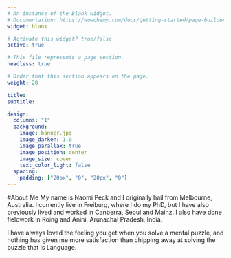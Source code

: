 ```yaml
---
# An instance of the Blank widget.
# Documentation: https://wowchemy.com/docs/getting-started/page-builder/
widget: blank

# Activate this widget? true/false
active: true

# This file represents a page section.
headless: true

# Order that this section appears on the page.
weight: 20

title: 
subtitle:

design:
  columns: "1"
  background:
    image: banner.jpg
    image_darken: 1.0
    image_parallax: true
    image_position: center
    image_size: cover
    text_color_light: false
  spacing:
    padding: ["20px", "0", "20px", "0"]
---
```


#About Me
My name is Naomi Peck and I originally hail from Melbourne, Australia. I currently live in Freiburg, where I do my PhD, but I have also previously lived and worked in Canberra, Seoul and Mainz. I also have done fieldwork in Roing and Anini, Arunachal Pradesh, India.

I have always loved the feeling you get when you solve a mental puzzle, and nothing has given me more satisfaction than chipping away at solving the puzzle that is Language.